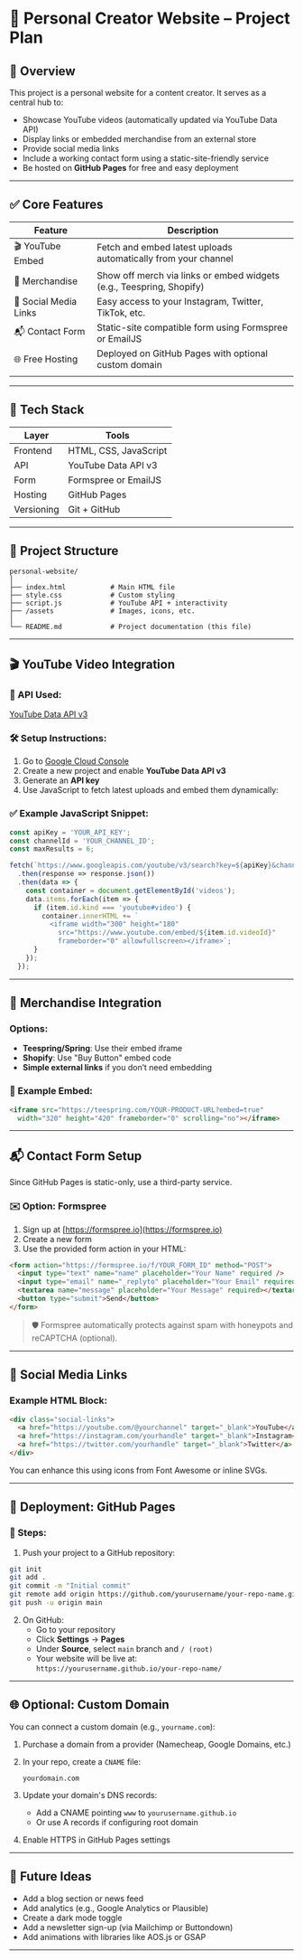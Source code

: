 # 🎥 Personal Creator Website – Project Plan

## 📌 Overview

This project is a personal website for a content creator. It serves as a central hub to:

- Showcase YouTube videos (automatically updated via YouTube Data API)
- Display links or embedded merchandise from an external store
- Provide social media links
- Include a working contact form using a static-site-friendly service
- Be hosted on **GitHub Pages** for free and easy deployment

---

## ✅ Core Features


| Feature               | Description                                                                 |
|-----------------------|-----------------------------------------------------------------------------|
| 🎬 YouTube Embed      | Fetch and embed latest uploads automatically from your channel              |
| 👕 Merchandise         | Show off merch via links or embed widgets (e.g., Teespring, Shopify)       |
| 📱 Social Media Links | Easy access to your Instagram, Twitter, TikTok, etc.                        |
| 📬 Contact Form        | Static-site compatible form using Formspree or EmailJS                     |
| 🌐 Free Hosting        | Deployed on GitHub Pages with optional custom domain                       |
|                        |                                                                             |
---

## 🧰 Tech Stack

| Layer       | Tools                            |
|-------------|----------------------------------|
| Frontend    | HTML, CSS, JavaScript            |
| API         | YouTube Data API v3              |
| Form        | Formspree or EmailJS             |
| Hosting     | GitHub Pages                     |
| Versioning  | Git + GitHub                     |

---

## 🧱 Project Structure

```
personal-website/
│
├── index.html           # Main HTML file
├── style.css            # Custom styling
├── script.js            # YouTube API + interactivity
├── /assets              # Images, icons, etc.
│
└── README.md            # Project documentation (this file)
```

---

## 🎬 YouTube Video Integration

### 🔗 API Used:
[YouTube Data API v3](https://developers.google.com/youtube/v3)

### 🛠 Setup Instructions:
1. Go to [Google Cloud Console](https://console.cloud.google.com/)
2. Create a new project and enable **YouTube Data API v3**
3. Generate an **API key**
4. Use JavaScript to fetch latest uploads and embed them dynamically:

### ✅ Example JavaScript Snippet:

```javascript
const apiKey = 'YOUR_API_KEY';
const channelId = 'YOUR_CHANNEL_ID';
const maxResults = 6;

fetch(`https://www.googleapis.com/youtube/v3/search?key=${apiKey}&channelId=${channelId}&part=snippet,id&order=date&maxResults=${maxResults}`)
  .then(response => response.json())
  .then(data => {
    const container = document.getElementById('videos');
    data.items.forEach(item => {
      if (item.id.kind === 'youtube#video') {
        container.innerHTML += `
          <iframe width="300" height="180"
            src="https://www.youtube.com/embed/${item.id.videoId}"
            frameborder="0" allowfullscreen></iframe>`;
      }
    });
  });
```

---

## 👕 Merchandise Integration

### Options:
- **Teespring/Spring**: Use their embed iframe
- **Shopify**: Use "Buy Button" embed code
- **Simple external links** if you don’t need embedding

### 🔧 Example Embed:

```html
<iframe src="https://teespring.com/YOUR-PRODUCT-URL?embed=true"
  width="320" height="420" frameborder="0" scrolling="no"></iframe>
```

---

## 📬 Contact Form Setup

Since GitHub Pages is static-only, use a third-party service.

### ✉️ Option: Formspree

1. Sign up at [https://formspree.io](https://formspree.io)
2. Create a new form
3. Use the provided form action in your HTML:

```html
<form action="https://formspree.io/f/YOUR_FORM_ID" method="POST">
  <input type="text" name="name" placeholder="Your Name" required />
  <input type="email" name="_replyto" placeholder="Your Email" required />
  <textarea name="message" placeholder="Your Message" required></textarea>
  <button type="submit">Send</button>
</form>
```

> 🛡️ Formspree automatically protects against spam with honeypots and reCAPTCHA (optional).

---

## 📱 Social Media Links

### Example HTML Block:

```html
<div class="social-links">
  <a href="https://youtube.com/@yourchannel" target="_blank">YouTube</a>
  <a href="https://instagram.com/yourhandle" target="_blank">Instagram</a>
  <a href="https://twitter.com/yourhandle" target="_blank">Twitter</a>
</div>
```

You can enhance this using icons from Font Awesome or inline SVGs.

---

## 🚀 Deployment: GitHub Pages

### 🔧 Steps:

1. Push your project to a GitHub repository:

```bash
git init
git add .
git commit -m "Initial commit"
git remote add origin https://github.com/yourusername/your-repo-name.git
git push -u origin main
```

2. On GitHub:
   - Go to your repository
   - Click **Settings** → **Pages**
   - Under **Source**, select `main` branch and `/ (root)`
   - Your website will be live at:  
     `https://yourusername.github.io/your-repo-name/`

---

## 🌐 Optional: Custom Domain

You can connect a custom domain (e.g., `yourname.com`):

1. Purchase a domain from a provider (Namecheap, Google Domains, etc.)
2. In your repo, create a `CNAME` file:
   ```
   yourdomain.com
   ```
3. Update your domain's DNS records:
   - Add a CNAME pointing `www` to `yourusername.github.io`
   - Or use A records if configuring root domain

4. Enable HTTPS in GitHub Pages settings

---

## 🧩 Future Ideas

- Add a blog section or news feed
- Add analytics (e.g., Google Analytics or Plausible)
- Create a dark mode toggle
- Add a newsletter sign-up (via Mailchimp or Buttondown)
- Add animations with libraries like AOS.js or GSAP

---
